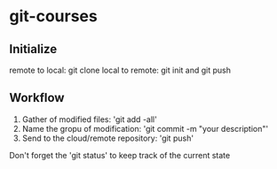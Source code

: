 # git-courses

## Initialize

remote to local: git clone
local to remote: git init and git push

## Workflow

1. Gather of modified files: 'git add -all'
2. Name the gropu of modification: 'git commit -m "your description"'
3. Send to the cloud/remote repository: 'git push'

Don't forget the 'git status' to keep track of the current state